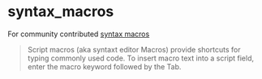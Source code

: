 # syntax_macros
For community contributed [syntax macros](https://docs.servicenow.com/bundle/rome-application-development/page/script/general-scripting/concept/c_SyntaxEditor.html#r_SyntaxEditorMacros)
>Script macros (aka syntaxt editor Macros) provide shortcuts for typing commonly used code. To insert macro text into a script field, enter the macro keyword followed by the Tab.

